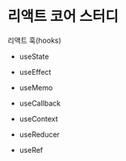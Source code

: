# 리액트 코어 스터디

리액트 훅(hooks)

- useState
- useEffect

- useMemo
- useCallback
- useContext
- useReducer
- useRef

